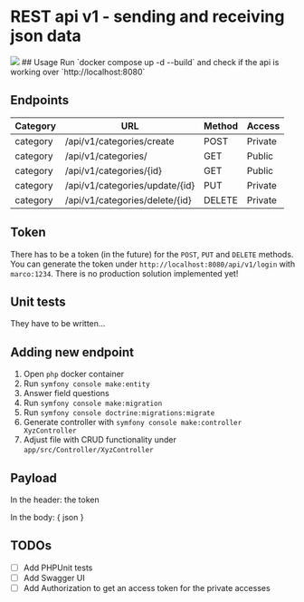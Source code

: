 # REST api v1 - sending and receiving json data
<img src="rest_api.png">
## Usage
Run `docker compose up -d --build` and check if the api is working over `http://localhost:8080`

## Endpoints
| Category | URL                                      | Method | Access  |
|----------|------------------------------------------|--------|---------|
| category | /api/v1/categories/create                | POST   | Private |
| category | /api/v1/categories/                      | GET    | Public  |
| category | /api/v1/categories/{id}                  | GET    | Public  |
| category | /api/v1/categories/update/{id}           | PUT    | Private |
| category | /api/v1/categories/delete/{id}           | DELETE | Private |

## Token
There has to be a token (in the future) for the `POST`, `PUT` and `DELETE` methods. You can generate the token under `http://localhost:8080/api/v1/login` with `marco:1234`. There is no production solution implemented yet!

## Unit tests
They have to be written...

## Adding new endpoint
1. Open `php` docker container
2. Run `symfony console make:entity`
3. Answer field questions
4. Run `symfony console make:migration`
5. Run `symfony console doctrine:migrations:migrate`
6. Generate controller with `symfony console make:controller XyzController`
7. Adjust file with CRUD functionality under `app/src/Controller/XyzController`

## Payload
In the header: the token

In the body: { json }

## TODOs
- [ ] Add PHPUnit tests
- [ ] Add Swagger UI
- [ ] Add Authorization to get an access token for the private accesses
